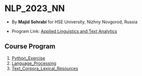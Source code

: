 # NLP_2023_NN

- By **Majid Sohrabi** for HSE University, Nizhny Novgorod, Russia

- Program Link: [Applied Linguistics and Text Analytics](https://nnov.hse.ru/en/ma/appling/)

## Course Program

  1. [Python_Exercise](Week_1/Python_Exercise.ipynb)
  2. [Language_Processing](Week_2/Week02_language_processing_(NN).ipynb)
  3. [Text_Corpora_Lexical_Resources](Week_3/Week_3_Corpora_Lexical_Resources.ipynb)
